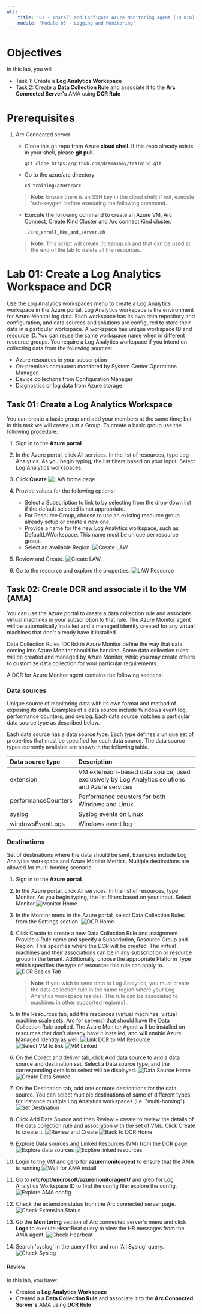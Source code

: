 ```yaml
---
wts:
    title: '01 - Install and Configure Azure Monitoring Agent (10 min)'   
    module: 'Module 05 - Logging and Monitoring'
---
```


# Objectives

In this lab, you will:

+ Task 1: Create a **Log Analytics Workspace**
+ Task 2: Create a **Data Collection Rule** and associate it to the **Arc Connected Server's** AMA using **DCR Rule**

# Prerequisites
1. Arc Connected server
   + Clone this git repo from Azure **cloud shell**. If this repo already exists in your shell, please **git pull**.
        ```
        git clone https://github.com/dramasamy/training.git
        ```
   + Go to the azue/arc directory
        ```
        cd training/azure/arc
        ```
        
    >**Note**: Ensure there is an SSH key in the cloud shell; if not, execute 'ssh-keygen' before executing the following command.
   + Execute the following command to create an Azure VM, Arc Connect, Create Kind Cluster and Arc connect Kind cluster.
        ```
        ./arc_enroll_k8s_and_server.sh
        ```

    >**Note**: This script will create ./cleanup.sh and that can be used at the end of the lab to delete all the resources.

# Lab 01: Create a Log Analytics Workspace and DCR
 
Use the Log Analytics workspaces menu to create a Log Analytics workspace in the Azure portal. Log Analytics workspace is the environment for Azure Monitor log data. Each workspace has its own data repository and configuration, and data sources and solutions are configured to store their data in a particular workspace. A workspace has unique workspace ID and resource ID. You can reuse the same workspace name when in different resource groups. You require a Log Analytics workspace if you intend on collecting data from the following sources:

+ Azure resources in your subscription
+ On-premises computers monitored by System Center Operations Manager
+ Device collections from Configuration Manager
+ Diagnostics or log data from Azure storage

## Task 01: Create a Log Analytics Workspace
You can create a basic group and add your members at the same time; but in this task we will create just a Group. To create a basic group use the following procedure:

1. Sign in to the **Azure portal**.

2. In the Azure portal, click All services. In the list of resources, type Log Analytics. As you begin typing, the list filters based on your input. Select Log Analytics workspaces.

3. Click **Create**
![LAW home page](images/01_create_law_home.jpg)

4. Provide values for the following options:
   + Select a Subscription to link to by selecting from the drop-down list if the default selected is not appropriate.
   + For Resource Group, choose to use an existing resource group already setup or create a new one.
   + Provide a name for the new Log Analytics workspace, such as DefaultLAWorkspace. This name must be unique per resource group.
   + Select an available Region.
![Create LAW](images/02_law_create.jpg)

5. Review and Create.
![Create LAW](images/03_lw_create_final.jpg)

6. Go to the resource and explore the properties.
![LAW Resource](images/04_law_go_to_resource.jpg)

## Task 02: Create DCR and associate it to the VM (AMA)

You can use the Azure portal to create a data collection rule and associate virtual machines in your subscription to that rule. The Azure Monitor agent will be automatically installed and a managed identity created for any virtual machines that don't already have it installed.

Data Collection Rules (DCRs) in Azure Monitor define the way that data coming into Azure Monitor should be handled. Some data collection rules will be created and managed by Azure Monitor, while you may create others to customize data collection for your particular requirements.

A DCR for Azure Monitor agent contains the following sections:

### Data sources

Unique source of monitoring data with its own format and method of exposing its data. Examples of a data source include Windows event log, performance counters, and syslog. Each data source matches a particular data source type as described below. 

Each data source has a data source type. Each type defines a unique set of properties that must be specified for each data source. The data source types currently available are shown in the following table.

| Data source type | Description | 
|:---|:---|
| extension | VM extension-based data source, used exclusively by Log Analytics solutions and Azure services |
| performanceCounters | Performance counters for both Windows and Linux |
| syslog | Syslog events on Linux |
| windowsEventLogs | Windows event log |

### Destinations
Set of destinations where the data should be sent. Examples include Log Analytics workspace and Azure Monitor Metrics. Multiple destinations are allowed for multi-homing scenario.


1. Sign in to the **Azure portal**.

2. In the Azure portal, click All services. In the list of resources, type Monitor. As you begin typing, the list filters based on your input. Select Monitor.![Monitor Home](images/05_monitor_home.jpg)
   
3. In the Monitor menu in the Azure portal, select Data Collection Rules from the Settings section. ![DCR Home](images/06_dcr_home.jpg)
   
4. Click Create to create a new Data Collection Rule and assignment. Provide a Rule name and specify a Subscription, Resource Group and Region. This specifies where the DCR will be created. The virtual machines and their associations can be in any subscription or resource group in the tenant. Additionally, choose the appropriate Platform Type which specifies the type of resources this rule can apply to. ![DCR Basics Tab](images/07_create_dcr_basics.jpg)

    >**Note**: If you wish to send data to Log Analytics, you must create the data collection rule in the same region where your Log Analytics workspace resides. The rule can be associated to machines in other supported region(s)..

5. In the Resources tab, add the resources (virtual machines, virtual machine scale sets, Arc for servers) that should have the Data Collection Rule applied. The Azure Monitor Agent will be installed on resources that don't already have it installed, and will enable Azure Managed Identity as well. ![Link DCR to VM Resource](images/08_link_dcr_to_vm.jpg)
![Select VM to link](images/09_select_vm.jpg)
![VM Linked](images/10_linked_vm.jpg)

6. On the Collect and deliver tab, click Add data source to add a data source and destination set. Select a Data source type, and the corresponding details to select will be displayed. 
![Data Source Home](images/11_data_source_home.jpg)
![Create Data Source](images/12_data_source.jpg)

7. On the Destination tab, add one or more destinations for the data source. You can select multiple destinations of same of different types, for instance multiple Log Analytics workspaces (i.e. "multi-homing").
![Set Destination](images/13_law_as_dest.jpg)

8. Click Add Data Source and then Review + create to review the details of the data collection rule and association with the set of VMs. Click Create to create it.
![Review and Create](images/14_review_and_create.jpg)
![Back to DCR Home](images/15_dcr_home.jpg)

9. Explore Data sources and Linked Resources (VM) from the DCR page.
![Explore data sources](images/16_data_sources.jpg)
![Explore linked resources](images/17_linked_resources.jpg)

10. Login to the VM and gerp for **azuremonitoagent** to ensure that the AMA is running.![Wait for AMA install](images/18_wait_for_agent_installation.jpg)

11. Go to **/etc/opt/microsoft/azuremonitoragent/** and grep for Log Analytics Workspace ID to find the config file; explore the config. ![Explore AMA config](images/19_lma_config.jpg)

12. Check the extension status from the Arc connected server page. ![Check Extension Status](images/20_check_extension_status.jpg)
    
13. Go the **Monitoring** section of Arc connected server's menu and click **Logs** to execute HeartBeat query to view the HB messages from the AMA agent. ![Check Hearbeat](images/21_check_heartbeat.jpg)

14. Search 'syslog' in the query filter and run 'All Syslog' query. ![Check Syslog](images/22_syslog.jpg)


#### Review

In this lab, you have:

- Created a **Log Analytics Workspace**
- Created a a **Data Collection Rule** and associate it to the **Arc Connected Server's** AMA using **DCR Rule**
